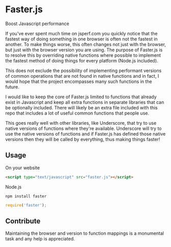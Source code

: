 Faster.js
=========

Boost Javascript performance

If you've ever spent much time on jsperf.com you quickly notice that the fastest way of doing something in one browser is often not the fastest in another. To make things worse, this often changes not just with the browser, but just with the browser version you are using. The purpose of Faster.js is to resolve this by overriding native functions where possible to implement the fastest method of doing things for every platform (Node.js included).

This does not exclude the possibility of implementing performant versions of common operations that are not found in native functions and in fact, I would hope that the project encompasses many such functions in the future.

I would like to keep the core of Faster.js limited to functions that already exist in Javascript and keep all extra functions in separate libraries that can be optionally included. There will likely be an extra file included with this repo that includes a lot of useful common functions that people use.

This goes really well with other libraries, like Underscore, that try to use native versions of functions where they're available. Underscore will try to use the native versions of functions and if Faster.js has defined those native versions then they will be called by everything, thus making things faster!

Usage
-----

On your website
```html
<script type="text/javascript" src="faster.js"></script>
```

Node.js
```
npm install faster
```

```js
require('faster');
```

Contribute
----------

Maintaining the browser and version to function mappings is a monumental task and any help is appreciated.

